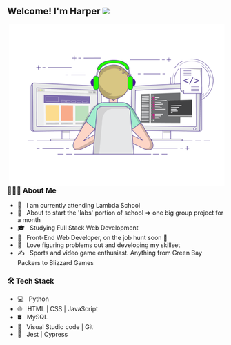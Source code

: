<h2> Welcome! I'm Harper <img src="https://github.com/souvikguria98/souvikguria98/blob/master/Hi.gif" width="25"></h2>
<img align="right" alt="GIF" src="https://raw.githubusercontent.com/devSouvik/devSouvik/master/gif3.gif" width="500"/>

<h3> 👨🏻‍💻 About Me </h3>

- 🔭 &nbsp; I am currently attending Lambda School
- 🤔 &nbsp; About to start the 'labs' portion of school => one big group project for a month
- 🎓 &nbsp; Studying Full Stack Web Development
- 💼 &nbsp; Front-End Web Developer, on the job hunt soon 👀
- 🌱 &nbsp; Love figuring problems out and developing my skillset
- ✍️ &nbsp; Sports and video game enthusiast. Anything from Green Bay Packers to Blizzard Games

<h3>🛠 Tech Stack</h3>

- 💻 &nbsp; Python
- 🌐 &nbsp; HTML | CSS | JavaScript 
- 🛢 &nbsp; MySQL 
- 🔧 &nbsp; Visual Studio code | Git
- 🔐 &nbsp; Jest | Cypress
